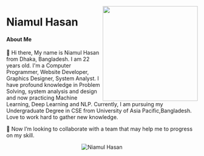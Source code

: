 <a target="_blank" href="https://shunjid.github.io"><img width="250" align="right" src="https://www.mastersoftwaresolutions.com/wp-content/uploads/2014/08/bnr-1.png">
</a>

# Niamul Hasan

#### About Me

👋 Hi there, My name is Niamul Hasan from Dhaka, Bangladesh. I am 22 years old. I'm a Computer Programmer, Website Developer, Graphics Designer, System Analyst. I have profound knowledge in Problem Solving, system analysis and design and now practicing Machine Learning, Deep Learning and NLP. Currently, I am pursuing my Undergraduate Degree in CSE from University of Asia Pacific,Bangladesh. Love to work hard to gather new knowledge.



👯 Now I’m looking to collaborate with a team that may help me to progress on my skill.


<p align="center"> <img src="https://github-readme-stats.vercel.app/api?username=niamul64&show_icons=true&theme=radical" alt="Niamul Hasan" /> <h1>
<!--
**niamul64/niamul64** is a ✨ _special_ ✨ repository because its `README.md` (this file) appears on your GitHub profile.

Here are some ideas to get you started:

- 🔭 I’m currently working on ...
- 🌱 I’m currently learning ...

- 🤔 I’m looking for help with ...
- 💬 Ask me about ...
- 📫 How to reach me: ...
- 😄 Pronouns: ...
- ⚡ Fun fact: ...
-->
